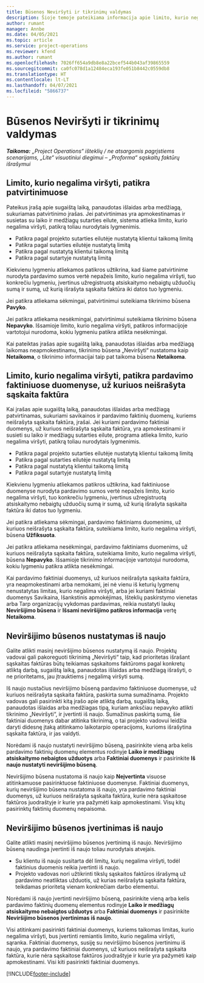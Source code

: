 ```yaml
---
title: Būsenos Neviršyti ir tikrinimų valdymas
description: Šioje temoje pateikiama informacija apie limito, kurio negalima viršyti, patikras, atliekamas sistemoje „Project Operations“.
author: rumant
manager: Annbe
ms.date: 04/05/2021
ms.topic: article
ms.service: project-operations
ms.reviewer: kfend
ms.author: rumant
ms.openlocfilehash: 7026ff654a9db8e8a22bcef544b043af39865559
ms.sourcegitcommit: ca0fc078d1a12484eca193fe051b8442c0559db8
ms.translationtype: HT
ms.contentlocale: lt-LT
ms.lasthandoff: 04/07/2021
ms.locfileid: "5866737"
---
```

# <a name="manage-not-to-exceed-status-and-validations"></a>Būsenos Neviršyti ir tikrinimų valdymas 

_**Taikoma:** „Project Operations“ išteklių / ne atsargomis pagrįstiems scenarijams, „Lite“ visuotiniui diegimui – „Proforma“ sąskaitų faktūrų išrašymui_

## <a name="not-to-exceed-on-approvals"></a>Limito, kurio negalima viršyti, patikra patvirtinimuose

Pateikus įrašą apie sugaištą laiką, panaudotas išlaidas arba medžiagą, sukuriamas patvirtinimo įrašas. Jei patvirtinimas yra apmokestinamas ir susietas su laiko ir medžiagų sutarties eilute, sistema atlieka limito, kurio negalima viršyti, patikrą toliau nurodytais lygmenimis.

  - Patikra pagal projekto sutarties eilutėje nustatytą klientui taikomą limitą
  - Patikra pagal sutarties eilutėje nustatytą limitą
  - Patikra pagal nustatytą klientui taikomą limitą
  - Patikra pagal sutartyje nustatytą limitą

Kiekvienu lygmeniu atliekamos patikros užtikrina, kad šiame patvirtinime nurodyta pardavimo sumos vertė nepažeis limito, kurio negalima viršyti, tuo konkrečiu lygmeniu, įvertinus užregistruotą atsiskaitymo nebaigtų užduočių sumą ir sumą, už kurią išrašyta sąskaita faktūra iki datos tuo lygmeniu.

Jei patikra atliekama sėkmingai, patvirtinimui suteikiama tikrinimo būsena **Pavyko**.

Jei patikra atliekama nesėkmingai, patvirtinimui suteikiama tikrinimo būsena **Nepavyko**. Išsamioje limito, kurio negalima viršyti, patikros informacijoje vartotojui nurodoma, kokiu lygmeniu patikra atlikta nesėkmingai.

Kai pateiktas įrašas apie sugaištą laiką, panaudotas išlaidas arba medžiagą laikomas neapmokestinamu, tikrinimo būsena „Neviršyti“ nustatoma kaip **Netaikoma**, o tikrinimo informacijai taip pat taikoma būsena **Netaikoma**.

## <a name="not-to-exceed-on-unbilled-sales-actuals"></a>Limito, kurio negalima viršyti, patikra pardavimo faktiniuose duomenyse, už kuriuos neišrašyta sąskaita faktūra

Kai įrašas apie sugaištą laiką, panaudotas išlaidas arba medžiagą patvirtinamas, sukuriami savikainos ir pardavimo faktinių duomenų, kuriems neišrašyta sąskaita faktūra, įrašai. Jei kuriami pardavimo faktiniai duomenys, už kuriuos neišrašyta sąskaita faktūra, yra apmokestinami ir susieti su laiko ir medžiagų sutarties eilute, programa atlieka limito, kurio negalima viršyti, patikrą toliau nurodytais lygmenimis.

  - Patikra pagal projekto sutarties eilutėje nustatytą klientui taikomą limitą
  - Patikra pagal sutarties eilutėje nustatytą limitą
  - Patikra pagal nustatytą klientui taikomą limitą
  - Patikra pagal sutartyje nustatytą limitą

Kiekvienu lygmeniu atliekamos patikros užtikrina, kad faktiniuose duomenyse nurodyta pardavimo sumos vertė nepažeis limito, kurio negalima viršyti, tuo konkrečiu lygmeniu, įvertinus užregistruotą atsiskaitymo nebaigtų užduočių sumą ir sumą, už kurią išrašyta sąskaita faktūra iki datos tuo lygmeniu.

Jei patikra atliekama sėkmingai, pardavimo faktiniams duomenims, už kuriuos neišrašyta sąskaita faktūra, suteikiama limito, kurio negalima viršyti, būsena **Užfiksuota**.

Jei patikra atliekama nesėkmingai, pardavimo faktiniams duomenims, už kuriuos neišrašyta sąskaita faktūra, suteikiama limito, kurio negalima viršyti, būsena **Nepavyko**. Išsamioje tikrinimo informacijoje vartotojui nurodoma, kokiu lygmeniu patikra atlikta nesėkmingai.

Kai pardavimo faktiniai duomenys, už kuriuos neišrašyta sąskaita faktūra, yra neapmokestinami arba nemokami, jei nė vienu iš keturių lygmenų nenustatytas limitas, kurio negalima viršyti, arba jei kuriami faktiniai duomenys Savikaina, Išankstinis apmokėjimas, Išteklių paskirstymo vienetas arba Tarp organizacijų vykdomas pardavimas, reikia nustatyti laukų **Neviršijimo būsena** ir **Išsami neviršijimo patikros informacija** vertę **Netaikoma**.

## <a name="reset-the-not-to-exceed-status"></a>Neviršijimo būsenos nustatymas iš naujo

Galite atlikti masinį neviršijimo būsenos nustatymą iš naujo. Projektų vadovai gali pakoreguoti tikrinimą „Neviršyti“ taip, kad prioritetas išrašant sąskaitas faktūras būtų teikiamas sąskaitoms faktūroms pagal konkretų atliktą darbą, sugaištą laiką, panaudotas išlaidas arba medžiagą išrašyti, o ne prioritetams, jau įtrauktiems į negalimą viršyti sumą.

Iš naujo nustačius neviršijimo būseną pardavimo faktiniuose duomenyse, už kuriuos neišrašyta sąskaita faktūra, paskirta suma sumažinama. Projekto vadovas gali pasirinkti kitą įrašo apie atliktą darbą, sugaištą laiką, panaudotas išlaidas arba medžiagas tipą, kuriam anksčiau nepavyko atlikti tikrinimo „Neviršyti“, ir įvertinti iš naujo. Sumažinus paskirtą sumą, šie faktiniai duomenys dabar atitinka tikrinimą, o tai projekto vadovui leidžia daryti didesnę įtaką atitinkamo laikotarpio operacijoms, kurioms išrašytina sąskaita faktūra, ir jas valdyti.

Norėdami iš naujo nustatyti neviršijimo būseną, pasirinkite vieną arba kelis pardavimo faktinių duomenų elementus rodinyje **Laiko ir medžiagų atsiskaitymo nebaigtos užduotys** arba **Faktiniai duomenys** ir pasirinkite **Iš naujo nustatyti neviršijimo būseną**.

Neviršijimo būsena nustatoma iš naujo kaip **Neįvertinta** visuose atitinkamuose pasirinktuose faktiniuose duomenyse. Faktiniai duomenys, kurių neviršijimo būsena nustatoma iš naujo, yra pardavimo faktiniai duomenys, už kuriuos neišrašyta sąskaita faktūra, kurie nėra sąskaitose faktūros juodraštyje ir kurie yra pažymėti kaip apmokestinami. Visų kitų pasirinktų faktinių duomenų nepaisoma.

## <a name="reevaluate-not-to-exceed-status"></a>Neviršijimo būsenos įvertinimas iš naujo

Galite atlikti masinį neviršijimo būsenos įvertinimą iš naujo. Neviršijimo būseną naudinga įvertinti iš naujo toliau nurodytais atvejais.

  - Su klientu iš naujo susitarta dėl limitų, kurių negalima viršyti, todėl faktinius duomenis reikia įvertinti iš naujo.
  - Projekto vadovas nori užtikrinti tikslų sąskaitos faktūros išrašymą už pardavimo neatliktas užduotis, už kurias neišrašyta sąskaita faktūra, teikdamas prioritetą vienam konkrečiam darbo elementui.

Norėdami iš naujo įvertinti neviršijimo būseną, pasirinkite vieną arba kelis pardavimo faktinių duomenų elementus rodinyje **Laiko ir medžiagų atsiskaitymo nebaigtos užduotys** arba **Faktiniai duomenys** ir pasirinkite **Neviršijimo būsenos įvertinimas iš naujo**.

Visi atitinkami pasirinkti faktiniai duomenys, kuriems taikomas limitas, kurio negalima viršyti, bus įvertinti remiantis limito, kurio negalima viršyti, sąranka. Faktiniai duomenys, susiję su neviršijimo būsenos įvertinimu iš naujo, yra pardavimo faktiniai duomenys, už kuriuos neišrašyta sąskaita faktūra, kurie nėra sąskaitose faktūros juodraštyje ir kurie yra pažymėti kaip apmokestinami. Visi kiti pasirinkti faktiniai duomenys.


[!INCLUDE[footer-include](../../includes/footer-banner.md)]

